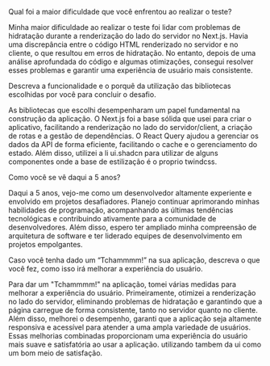 Qual foi a maior dificuldade que você enfrentou ao realizar o teste?

Minha maior dificuldade ao realizar o teste foi lidar com problemas de hidratação durante a renderização do lado do servidor no Next.js. Havia uma discrepância entre o código HTML renderizado no servidor e no cliente, o que resultou em erros de hidratação. No entanto, depois de uma análise aprofundada do código e algumas otimizações, consegui resolver esses problemas e garantir uma experiência de usuário mais consistente.

Descreva a funcionalidade e o porquê da utilização das bibliotecas escolhidas por você para concluir o desafio.

As bibliotecas que escolhi desempenharam um papel fundamental na construção da aplicação. O Next.js foi a base sólida que usei para criar o aplicativo, facilitando a renderização no lado do servidor/client, a criação de rotas e a gestão de dependências. O React Query ajudou a gerenciar os dados da API de forma eficiente, facilitando o cache e o gerenciamento do estado. Além disso, utilizei a li ui.shadcn para utilizar de alguns componentes onde a base de estilização é o proprio twindcss.

Como você se vê daqui a 5 anos?

Daqui a 5 anos, vejo-me como um desenvolvedor altamente experiente e envolvido em projetos desafiadores. Planejo continuar aprimorando minhas habilidades de programação, acompanhando as últimas tendências tecnológicas e contribuindo ativamente para a comunidade de desenvolvedores. Além disso, espero ter ampliado minha compreensão de arquitetura de software e ter liderado equipes de desenvolvimento em projetos empolgantes.

Caso você tenha dado um “Tchammmm!” na sua aplicação, descreva o que você fez, como isso irá melhorar a experiência do usuário.

Para dar um "Tchammmm!" na aplicação, tomei várias medidas para melhorar a experiência do usuário. Primeiramente, otimizei a renderização no lado do servidor, eliminando problemas de hidratação e garantindo que a página carregue de forma consistente, tanto no servidor quanto no cliente. Além disso, melhorei o desempenho, garanti que a aplicação seja altamente responsiva e acessível para atender a uma ampla variedade de usuários. Essas melhorias combinadas proporcionam uma experiência do usuário mais suave e satisfatória ao usar a aplicação.
utilizando tambem da ui como um bom meio de satisfação.
